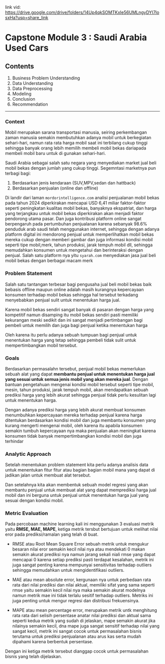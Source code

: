 link vid: https://drive.google.com/drive/folders/14Up4qkSOMTKxIe56UMLngyDYI7losxHa?usp=share_link
# **Capstone Module 3 : Saudi Arabia Used Cars**

## **Contents**

1. Business Problem Understanding
2. Data Understanding
3. Data Preprocessing
4. Modeling
5. Conclusion
6. Recommendation

****

### **Context**


Mobil merupakan sarana transportasi manusia, seiring perkembangan zaman manusia semakin membutuhkan adanya mobil untuk berkegiatan sehari-hari, namun rata rata harga mobil saat ini terbilang cukup tinggi sehingga banyak orang lebih memilih membeli mobil bekas dariapada membeli mobil baru untuk di gunakan sehari-hari.

Saudi Arabia sebagai salah satu negara yang menyediakan market jual beli mobil bekas dengan jumlah yang cukup tinggi. Segemntasi marketnya pun terbagi bagi:
1. Berdasarkan jenis kendaraan (SUV,MPV,sedan dan hattback)
2. Berdasarkan penjualan (online dan offline)

Di landir dari laman `mordorintelligence.com` analisi penjualanan mobil bekas pada tahun 2024 diperkirakan mencapai USD 6,41 miliar faktor-faktor seperti peningkatan kualitas mobil bekas, banyaknya ekspatriat, dan harga yang terjangkau untuk mobil bekas diperkirakan akan menjadi faktor pendorong utama pasar. Dan juga kontribusi platform online sangat berpengaruh pada pertumbuhan penjualanan karena sebanyak 98.6% penduduk arab saudi telah menggunakan internet, sehingga dengan adanya platform digital ini mendorong penjual untuk memperlihatkan mobil bekas mereka cukup dengan memberi gambar dan juga informasi kondisi mobil seperti  tipe mobil,merk, tahun produksi, jarak tempuh mobil dll,
sehingga memudahkan konsumen untuk mengetahui dan berinteraksi dengan penjual. Salah satu platform nya yitu `syarah.com` menyediakan jasa jual beli mobil bekas dengan berbagai macam merk

### **Problem Statement**

Salah satu tantangan terbesar bagi pengusaha jual beli mobil bekas baik bebasis offline maupun online adalah masih kurangnya kepercayaan konsumen terhadap mobil bekas sehingga hal tersebut terkadang menyebabkan penjual sulit untuk menentukan harga jual.

Karena mobil bekas sendiri sangat banyak di pasaran dengan harga yang kompetitif namun disamping itu mobil bekas sendiri pasti memiliki kekurangan meski sedikit dan ini sangat menjadi pertimbangan bagi pembeli untuk memilih dan juga bagi penjual ketika menentukan harga

Oleh karena itu perlu adanya sebuah tumpuan bagi penjual untuk menentukan harga yang tetap sehingga pembeli tidak sulit untuk mempertimbangkan mobil tersebut.

### **Goals**

Berdasarkan permasalahn tersebut, penjual mobil bekas memerlukan sebuah alat yang dapat **membantu penjual untuk menentukan harga jual yang sesuai untuk semua jenis mobil yang akan mereka jual**. Dengan bantuan pengetahuan mengenai kondisi mobil tersebut seperti tipe mobil, mesin, tahun produksi, jarak tempuh mobil, akan mendapatkan sebuah prediksi harga yang lebih akurat sehingga penjual tidak perlu kesulitan lagi untuk menentukan harga.

Dengan adanya prediksi harga yang lebih akurat membuat konsumen menumbuhkan kepercayaan mereka terhadap penjual karena harga ditentukan berdasarkan kondisi mobil dan juga membantu konsumen yang kurang mengerti mengenai mobil, oleh karena itu apabila konsumen semakin tumbuh kepercayaan nya maka penjualan akan meningkat karena konsumen tidak banyak mempertimbangkan kondisi mobil dan juga terhindar 

### **Analytic Approach**

Setelah menentukan problem statement kita perlu adanya analisis data untuk menentukan fitur fitur atau bagian bagian mobil mana yang dapat di jadikan jalan untuk membuat alat tersebut.


Dan setelahnya kita akan membentuk sebuah model regresi yang akan membantu penjual untuk membuat alat yang dapat memprediksi harga jual mobil dan ini berguna untuk penjual untuk menentukan harga jual yang sesuai dengan kondisi mobil.

### **Metric Evaluation**

Pada percobaan machine learning kali ini menggunakan 3 evaluasi metrik yaitu **RMSE, MAE, MAPE**, ketiga metrik tersbut bertujuan untuk melihat nilai eror pada prediksi/ramalan yang telah di buat.

- RMSE atau Root Mean Square Error sebuah metrik untuk mengukur besaran nilai eror semakin kecil nilai nya atau mendekati 0 makan semakin akurat prediksi nya namun jarang sekali niali rmse yang dapat mencapai 0 karena setiap prediksi pasti terdapat kesalahan, metrik ini juga sangat penting karena mempunyai sensitivitas terhadap outliers sehingga memudahkan untuk mengidentifikasi outliers.

- MAE atau mean absolute error, kergunaan nya untuk  perbedaan rata rata dari nilai prediksi dan nilai aktual, memiliki sifat yang sama seperti rmse yaitu semakin kecil nilai nya maka semakin akurat modelnya namun metrik mae ini tidak terlalu sesitif terhadap outliers. Metriks ini juga penting untuk mengur regresi dan distribusi frekuensinya.

- MAPE atau mean percentage error, merupakan metrik untk menghitung rata rata dari selisih persentase anatar nilai prediksi dan aktual sama seperti kedua metrik yang sudah di jelaskan, mape semakin akurat jika nilainya semakin kecil, dna mape juga sangat sensitif terhadap nilai yang sangat kecil, metrik ini sangat cocok untuk permasalahan bisnis terutama untuk prediksi penjualanan atau arus kas serta mudah dipahami karena berbentuk persentase.

Dengan ini ketiga metrik tersebut dianggap cocok untuk permasalahan bisnis yang telah dijelaskan.
